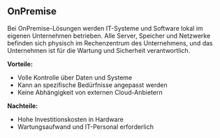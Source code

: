 ## OnPremise

Bei OnPremise-Lösungen werden IT-Systeme und Software lokal im eigenen Unternehmen betrieben. Alle Server, Speicher und Netzwerke befinden sich physisch im Rechenzentrum des Unternehmens, und das Unternehmen ist für die Wartung und Sicherheit verantwortlich.

**Vorteile:**
- Volle Kontrolle über Daten und Systeme
- Kann an spezifische Bedürfnisse angepasst werden
- Keine Abhängigkeit von externen Cloud-Anbietern

**Nachteile:**
- Hohe Investitionskosten in Hardware
- Wartungsaufwand und IT-Personal erforderlich
